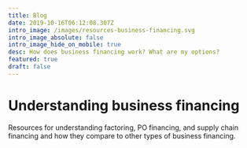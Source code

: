 ```yaml
---
title: Blog
date: 2019-10-16T06:12:08.307Z
intro_image: /images/resources-business-financing.svg
intro_image_absolute: false
intro_image_hide_on_mobile: true
desc: How does business financing work? What are my options?
featured: true
draft: false
---
```

# Understanding business financing

Resources for understanding factoring, PO financing, and supply chain financing and how they compare to other types of business financing.
